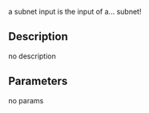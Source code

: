a subnet input is the input of a... subnet!




## Description
no description
## Parameters
no params